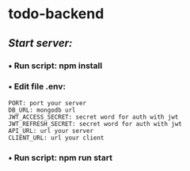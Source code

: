 # todo-backend

## *Start server:*

### • Run script: npm install

### • Edit file .env:

    PORT: port your server
    DB_URL: mongodb url
    JWT_ACCESS_SECRET: secret word for auth with jwt
    JWT_REFRESH_SECRET: secret word for auth with jwt
    API_URL: url your server
    CLIENT_URL: url your client


### • Run script: npm run start


